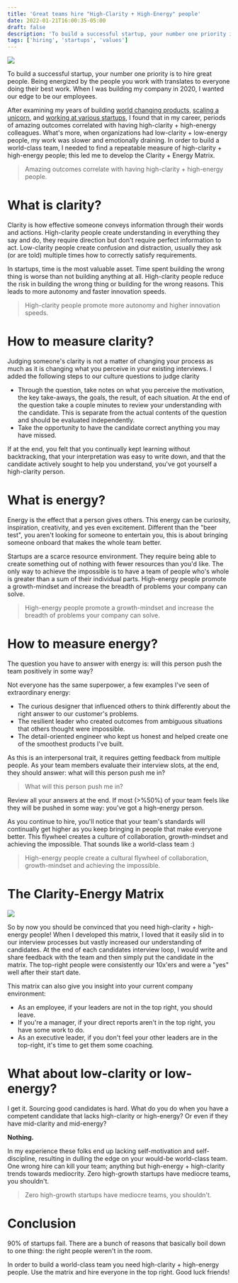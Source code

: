 ```yaml
---
title: 'Great teams hire "High-Clarity + High-Energy" people'
date: 2022-01-21T16:00:35-05:00
draft: false
description: 'To build a successful startup, your number one priority is to hire great people. Being energized by the people you work with translates to everyone doing their best work. When I was building my company in 2020, I wanted our edge to be our employees. After examining my years of...'
tags: ['hiring', 'startups', 'values']
---
```


![](/img/clarity.png)

To build a successful startup, your number one priority is to hire great people. Being energized by the people you work with translates to everyone doing their best work. When I was building my company in 2020, I wanted our edge to be our employees.

After examining my years of building [world changing products](https://alexa.amazon.com/spa/index.html), [scaling a unicorn](https://www.bluecore.com/), and [working at various startups](https://linkedin.com/in/georgesequeira), I found that in my career, periods of amazing outcomes correlated with having high-clarity + high-energy colleagues. What's more, when organizations had low-clarity + low-energy people, my work was slower and emotionally draining. In order to build a world-class team, I needed to find a repeatable measure of high-clarity + high-energy people; this led me to develop the Clarity + Energy Matrix.

> Amazing outcomes correlate with having high-clarity + high-energy people.

# What is clarity?

Clarity is how effective someone conveys information through their words and actions. High-clarity people create understanding in everything they say and do, they require direction but don't require perfect information to act. Low-clarity people create confusion and distraction, usually they ask (or are told) multiple times how to correctly satisfy requirements.

In startups, time is the most valuable asset. Time spent building the wrong thing is worse than not building anything at all. High-clarity people reduce the risk in building the wrong thing or building for the wrong reasons. This leads to more autonomy and faster innovation speeds.

> High-clarity people promote more autonomy and higher innovation speeds.

# How to measure clarity?

Judging someone's clarity is not a matter of changing your process as much as it is changing what you perceive in your existing interviews. I added the following steps to our culture questions to judge clarity

- Through the question, take notes on what you perceive the motivation, the key take-aways, the goals, the result, of each situation.
  At the end of the question take a couple minutes to review your understanding with the candidate. This is separate from the actual contents of the question and should be evaluated independently.
- Take the opportunity to have the candidate correct anything you may have missed.

If at the end, you felt that you continually kept learning without backtracking, that your interpretation was easy to write down, and that the candidate actively sought to help you understand, you've got yourself a high-clarity person.

# What is energy?

Energy is the effect that a person gives others. This energy can be curiosity, inspiration, creativity, and yes even excitement. Different than the "beer test", you aren't looking for someone to entertain you, this is about bringing someone onboard that makes the whole team better.

Startups are a scarce resource environment. They require being able to create something out of nothing with fewer resources than you'd like. The only way to achieve the impossible is to have a team of people who's whole is greater than a sum of their individual parts. High-energy people promote a growth-mindset and increase the breadth of problems your company can solve.

> High-energy people promote a growth-mindset and increase the breadth of problems your company can solve.

# How to measure energy?

The question you have to answer with energy is: will this person push the team positively in some way?

Not everyone has the same superpower, a few examples I've seen of extraordinary energy:

- The curious designer that influenced others to think differently about the right answer to our customer's problems.
- The resilient leader who created outcomes from ambiguous situations that others thought were impossible.
- The detail-oriented engineer who kept us honest and helped create one of the smoothest products I've built.

As this is an interpersonal trait, it requires getting feedback from multiple people. As your team members evaluate their interview slots, at the end, they should answer: what will this person push me in?

> What will this person push me in?

Review all your answers at the end. If most (>%50%) of your team feels like they will be pushed in some way: you've got a high-energy person.

As you continue to hire, you'll notice that your team's standards will continually get higher as you keep bringing in people that make everyone better. This flywheel creates a culture of collaboration, growth-mindset and achieving the impossible. That sounds like a world-class team :)

> High-energy people create a cultural flywheel of collaboration, growth-mindset and achieving the impossible.

# The Clarity-Energy Matrix

![](/img/clarity.png)

So by now you should be convinced that you need high-clarity + high-energy people! When I developed this matrix, I loved that it easily slid in to our interview processes but vastly increased our understanding of candidates. At the end of each candidates interview loop, I would write and share feedback with the team and then simply put the candidate in the matrix. The top-right people were consistently our 10x'ers and were a "yes" well after their start date.

This matrix can also give you insight into your current company environment:

- As an employee, if your leaders are not in the top right, you should leave.
- If you're a manager, if your direct reports aren't in the top right, you have some work to do.
- As an executive leader, if you don't feel your other leaders are in the top-right, it's time to get them some coaching.

# What about low-clarity or low-energy?

I get it. Sourcing good candidates is hard. What do you do when you have a competent candidate that lacks high-clarity or high-energy? Or even if they have mid-clarity and mid-energy?

**Nothing.**

In my experience these folks end up lacking self-motivation and self-discipline, resulting in dulling the edge on your would-be world-class team. One wrong hire can kill your team; anything but high-energy + high-clarity trends towards mediocrity. Zero high-growth startups have mediocre teams, you shouldn't.

> Zero high-growth startups have mediocre teams, you shouldn't.

# Conclusion

90% of startups fail. There are a bunch of reasons that basically boil down to one thing: the right people weren't in the room.

In order to build a world-class team you need high-clarity + high-energy people. Use the matrix and hire everyone in the top right. Good luck friends!
